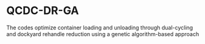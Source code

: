 # QCDC-DR-GA
 The codes optimize container loading and unloading through dual-cycling and dockyard rehandle reduction using a genetic algorithm-based approach
